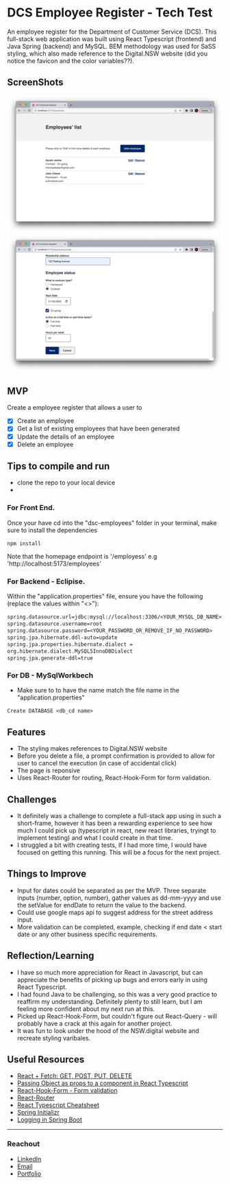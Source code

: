 # DCS Employee Register - Tech Test

An employee register for the Department of Customer Service (DCS). This full-stack web application was built using React Typescript (frontend) and Java Spring (backend) and MySQL. BEM methodology was used for SaSS styling, which also made reference to the Digital.NSW website (did you notice the favicon and the color variables??).

## ScreenShots

![Screenshot of Employee Lists Page](./dcs-employees/src/assets/READMEImages/app_screenshot_1.png)
![Screenshot of Edit/Create Form](./dcs-employees/src/assets/READMEImages/app_screenshot_2.png)

## MVP

Create a employee register that allows a user to

- [x] Create an employee
- [x] Get a list of existing employees that have been generated
- [x] Update the details of an employee
- [x] Delete an employee

## Tips to compile and run

- clone the repo to your local device
-

### For Front End.

Once your have cd into the "dsc-employees" folder in your terminal, make sure to install the dependencies

```
npm install
```

Note that the homepage endpoint is '/employess'
e.g 'http://localhost:5173/employees'

### For Backend - Eclipise.

Within the "application.properties" file, ensure you have the following (replace the values within "<>"):

```
spring.datasource.url=jdbc:mysql://localhost:3306/<YOUR_MYSQL_DB_NAME>
spring.datasource.username=root
spring.datasource.password=<YOUR_PASSWORD_OR_REMOVE_IF_NO_PASSWORD>
spring.jpa.hibernate.ddl-auto=update
spring.jpa.properties.hibernate.dialect = org.hibernate.dialect.MySQL5InnoDBDialect
spring.jpa.generate-ddl=true
```

### For DB - MySqlWorkbech

- Make sure to to have the name match the file name in the "application.properties"

```
Create DATABASE <db_cd name>
```

## Features

- The styling makes references to Digital.NSW website
- Before you delete a file, a prompt confirmation is provided to allow for user to cancel the execution (in case of accidental click)
- The page is reponsive
- Uses React-Router for routing, React-Hook-Form for form validation.

## Challenges

- It definitely was a challenge to complete a full-stack app using in such a short-frame, however it has been a rewarding experience to see how much I could pick up (typescript in react, new react libraries, tryingt to implement testing) and what I could create in that time.
- I struggled a bit with creating tests, If I had more time, I would have focused on getting this running. This will be a focus for the next project.

## Things to Improve

- Input for dates could be separated as per the MVP. Three separate inputs (number, option, number), gather values as dd-mm-yyyy and use the setValue for endDate to return the value to the backend.
- Could use google maps api to suggest address for the street address input.
- More validation can be completed, example, checking if end date < start date or any other business specific requirements.

## Reflection/Learning

- I have so much more appreciation for React in Javascript, but can appreciate the benefits of picking up bugs and errors early in using React Typescript.
- I had found Java to be challenging, so this was a very good practice to reaffirm my understanding. Definitely plenty to still learn, but I am feeling more confident about my next run at this.
- Picked up React-Hook-Form, but couldn't figure out React-Query - will probably have a crack at this again for another project.
- It was fun to look under the hood of the NSW.digital website and recreate styling varibales.

## Useful Resources

- [React + Fetch: GET, POST, PUT, DELETE](https://jasonwatmore.com/post/2020/01/27/react-fetch-http-get-request-examples)
- [Passing Object as props to a component in React Typescript](https://bobbyhadz.com/blog/react-typescript-pass-object-as-props)
- [React-Hook-Form - Form validation](https://react-hook-form.com/get-started/)
- [React-Router](https://reactrouter.com/en/main/start/tutorial)
- [React Typescript Cheatsheet](https://react-hook-form.com/get-started/)
- [Spring Initializr](https://start.spring.io/)
- [Logging in Spring Boot](https://www.baeldung.com/spring-boot-logging)

---

### Reachout

- [LinkedIn](https://au.linkedin.com/in/ayushjames)
- [Email](mailto:ayushpjames@gmail.com)
- [Portfolio]()

